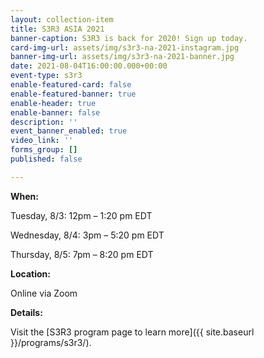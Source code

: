 ```yaml
---
layout: collection-item
title: S3R3 ASIA 2021
banner-caption: S3R3 is back for 2020! Sign up today.
card-img-url: assets/img/s3r3-na-2021-instagram.jpg
banner-img-url: assets/img/s3r3-na-2021-banner.jpg
date: 2021-08-04T16:00:00.000+00:00
event-type: s3r3
enable-featured-card: false
enable-featured-banner: true
enable-header: true
enable-banner: false
description: ''
event_banner_enabled: true
video_link: ''
forms_group: []
published: false

---
```

**When:**

Tuesday, 8/3: 12pm – 1:20 pm EDT

Wednesday, 8/4: 3pm – 5:20 pm EDT

Thursday, 8/5: 7pm – 8:20 pm EDT

**Location:**

Online via Zoom

**Details:**

Visit the [S3R3 program page to learn more]({{ site.baseurl }}/programs/s3r3/).